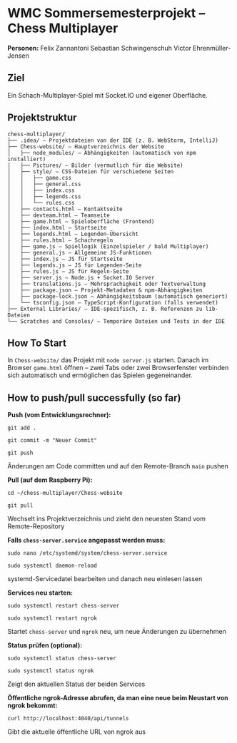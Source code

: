 # WMC Sommersemesterprojekt – Chess Multiplayer

**Personen:**
Felix Zannantoni
Sebastian Schwingenschuh
Victor Ehrenmüller-Jensen

## Ziel

Ein Schach-Multiplayer-Spiel mit Socket.IO und eigener Oberfläche.

## Projektstruktur

```
chess-multiplayer/
├── .idea/ – Projektdateien von der IDE (z. B. WebStorm, IntelliJ)
├── Chess-website/ – Hauptverzeichnis der Website
│   ├── node_modules/ – Abhängigkeiten (automatisch von npm installiert)
│   ├── Pictures/ – Bilder (vermutlich für die Website)
│   ├── style/ – CSS-Dateien für verschiedene Seiten
│   │   ├── game.css
│   │   ├── general.css
│   │   ├── index.css
│   │   ├── legends.css
│   │   └── rules.css
│   ├── contacts.html – Kontaktseite
│   ├── devteam.html – Teamseite
│   ├── game.html – Spieloberfläche (Frontend)
│   ├── index.html – Startseite
│   ├── legends.html – Legenden-Übersicht
│   ├── rules.html – Schachregeln
│   ├── game.js – Spiellogik (Einzelspieler / bald Multiplayer)
│   ├── general.js – Allgemeine JS-Funktionen
│   ├── index.js – JS für Startseite
│   ├── legends.js – JS für Legenden-Seite
│   ├── rules.js – JS für Regeln-Seite
│   ├── server.js – Node.js + Socket.IO Server
│   ├── translations.js – Mehrsprachigkeit oder Textverwaltung
│   ├── package.json – Projekt-Metadaten & npm-Abhängigkeiten
│   ├── package-lock.json – Abhängigkeitsbaum (automatisch generiert)
│   └── tsconfig.json – TypeScript-Konfiguration (falls verwendet)
├── External Libraries/ – IDE-spezifisch, z. B. Referenzen zu lib-Dateien
└── Scratches and Consoles/ – Temporäre Dateien und Tests in der IDE
```

## How To Start

In `Chess-website/` das Projekt mit `node server.js` starten.
Danach im Browser `game.html` öffnen – zwei Tabs oder zwei Browserfenster verbinden sich automatisch und ermöglichen das Spielen gegeneinander.

## How to push/pull successfully (so far)

**Push (vom Entwicklungsrechner):**

`git add .`

`git commit -m "Neuer Commit"`

`git push`

Änderungen am Code committen und auf den Remote-Branch `main` pushen

**Pull (auf dem Raspberry Pi):**

`cd ~/chess-multiplayer/Chess-website`

`git pull`

Wechselt ins Projektverzeichnis und zieht den neuesten Stand vom Remote-Repository

**Falls `chess-server.service` angepasst werden muss:**

`sudo nano /etc/systemd/system/chess-server.service`

`sudo systemctl daemon-reload`

systemd-Servicedatei bearbeiten und danach neu einlesen lassen

**Services neu starten:**

`sudo systemctl restart chess-server`

`sudo systemctl restart ngrok`

Startet `chess-server` und `ngrok` neu, um neue Änderungen zu übernehmen

**Status prüfen (optional):**

`sudo systemctl status chess-server`

`sudo systemctl status ngrok`

Zeigt den aktuellen Status der beiden Services

**Öffentliche ngrok-Adresse abrufen, da man eine neue beim Neustart von ngrok bekommt:**

`curl http://localhost:4040/api/tunnels`

Gibt die aktuelle öffentliche URL von ngrok aus
